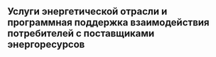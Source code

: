 ## Услуги энергетической отрасли и программная поддержка взаимодействия потребителей с поставщиками энергоресурсов
